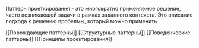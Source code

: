 Паттерн проеткирования - это многократно применяемое решение, часто возникающей задачи в рамках заданного контекста. Это описание подхода к решению пробелмы, который можно применить

[[Порождающие паттерны]] [[Структурные паттерны]] [[Поведенческие паттерны]] [[Принципы проектирования]] 